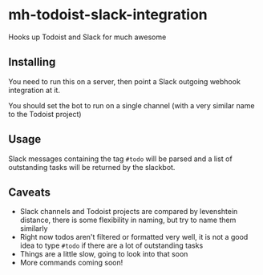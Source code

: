 mh-todoist-slack-integration
============================

Hooks up Todoist and Slack for much awesome

## Installing

You need to run this on a server, then point a Slack outgoing webhook integration at it.

You should set the bot to run on a single channel (with a very similar name to the Todoist project)

## Usage

Slack messages containing the tag `#todo` will be parsed and a list of outstanding tasks will be returned by the slackbot.

## Caveats

- Slack channels and Todoist projects are compared by levenshtein distance, there is some flexibility in naming, but try to name them similarly
- Right now todos aren't filtered or formatted very well, it is not a good idea to type `#todo` if there are a lot of outstanding tasks
- Things are a little slow, going to look into that soon
- More commands coming soon!

